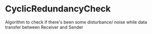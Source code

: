 # CyclicRedundancyCheck
Algorithm to check if there's been some disturbance/ noise while data transfer between Receiver and Sender
